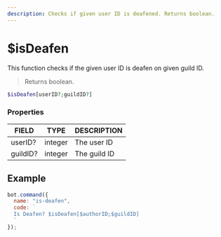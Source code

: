 ```yaml
---
description: Checks if given user ID is deafened. Returns boolean.
---
```


# $isDeafen

This function checks if the given user ID is deafen on given guild ID.

> Returns boolean.

```php
$isDeafen[userID?;guildID?]
```

### Properties

| FIELD | TYPE | DESCRIPTION |
| ----- | ----- | ----- | 
| userID? | integer | The user ID | 
| guildID? | integer | The guild ID |

## Example

```javascript
bot.command({
  name: "is-deafen",
  code: `
  Is Deafen? $isDeafen[$authorID;$guildID]
  `
});
```
